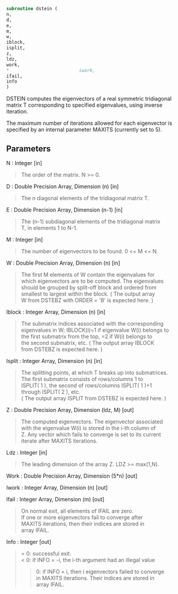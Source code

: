 ```fortran  
subroutine dstein (  
n,  
d,  
e,  
m,  
w,  
iblock,  
isplit,  
z,  
ldz,  
work,  
*                          iwork,  
ifail,  
info  
)  
```  
  
DSTEIN computes the eigenvectors of a real symmetric tridiagonal  
matrix T corresponding to specified eigenvalues, using inverse  
iteration.  
  
The maximum number of iterations allowed for each eigenvector is  
specified by an internal parameter MAXITS (currently set to 5).  
  
## Parameters  
N : Integer [in]  
> The order of the matrix.  N >= 0.  
  
D : Double Precision Array, Dimension (n) [in]  
> The n diagonal elements of the tridiagonal matrix T.  
  
E : Double Precision Array, Dimension (n-1) [in]  
> The (n-1) subdiagonal elements of the tridiagonal matrix  
> T, in elements 1 to N-1.  
  
M : Integer [in]  
> The number of eigenvectors to be found.  0 <= M <= N.  
  
W : Double Precision Array, Dimension (n) [in]  
> The first M elements of W contain the eigenvalues for  
> which eigenvectors are to be computed.  The eigenvalues  
> should be grouped by split-off block and ordered from  
> smallest to largest within the block.  ( The output array  
> W from DSTEBZ with ORDER = 'B' is expected here. )  
  
Iblock : Integer Array, Dimension (n) [in]  
> The submatrix indices associated with the corresponding  
> eigenvalues in W; IBLOCK(i)=1 if eigenvalue W(i) belongs to  
> the first submatrix from the top, =2 if W(i) belongs to  
> the second submatrix, etc.  ( The output array IBLOCK  
> from DSTEBZ is expected here. )  
  
Isplit : Integer Array, Dimension (n) [in]  
> The splitting points, at which T breaks up into submatrices.  
> The first submatrix consists of rows/columns 1 to  
> ISPLIT( 1 ), the second of rows/columns ISPLIT( 1 )+1  
> through ISPLIT( 2 ), etc.  
> ( The output array ISPLIT from DSTEBZ is expected here. )  
  
Z : Double Precision Array, Dimension (ldz, M) [out]  
> The computed eigenvectors.  The eigenvector associated  
> with the eigenvalue W(i) is stored in the i-th column of  
> Z.  Any vector which fails to converge is set to its current  
> iterate after MAXITS iterations.  
  
Ldz : Integer [in]  
> The leading dimension of the array Z.  LDZ >= max(1,N).  
  
Work : Double Precision Array, Dimension (5*n) [out]  
  
Iwork : Integer Array, Dimension (n) [out]  
  
Ifail : Integer Array, Dimension (m) [out]  
> On normal exit, all elements of IFAIL are zero.  
> If one or more eigenvectors fail to converge after  
> MAXITS iterations, then their indices are stored in  
> array IFAIL.  
  
Info : Integer [out]  
> = 0: successful exit.  
> < 0: if INFO = -i, the i-th argument had an illegal value  
> > 0: if INFO = i, then i eigenvectors failed to converge  
> in MAXITS iterations.  Their indices are stored in  
> array IFAIL.  
  
